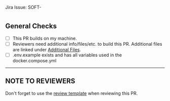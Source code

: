 Jira Issue: SOFT-<number>
# <!-- Issue headline from Jira -->
<!-- This PR has a [sister-PR](<link to sister-PR>) in the <repo name> repository. -->
<!-- Short description of this PR goes here. Explain the big changes that this PR introduces. Give an overview what has changed for the users of this code -->

<!-- 
## Additional Files
* File no. 1
* File no. 2
* ...
/-->

<!--## Integration Test Cases>
<!-- Please list all the details how you tested your changes as an example:

<If the test case(s) you tried are not yet described in confluence, please create them there.>
### Test Case 1: [<name of test case>](<shortened link to test case in TEST space>)
Device: <put device here; a device may be 'Nokia 7.2', 'Samsung A70', 'Laptop', 'Azure VM', ...>  
OS: <put OS that is running on device here>  

### Test Case 2: [<...>](<...>)
Device: <...>  
OS: <...>  

<...>
-->

## General Checks
<!-- 
  Check all the checkboxes which apply to this PR.
  Do not add or remove items to this list.
  You can check a checkbox by adding an X in it, like so: [X] 
/-->

* [ ] This PR builds on my machine.
* [ ] Reviewers need additional info/files/etc. to build this PR. Additional files are linked under [Additional Files](##-additional-files).
* [ ] .env.example exists and has all variables used in the docker.compose.yml

***
## NOTE TO REVIEWERS
Don't forget to use the [review template](https://github.com/sevenbel/node-red-backup/.github/review_template.md) when reviewing this PR.

